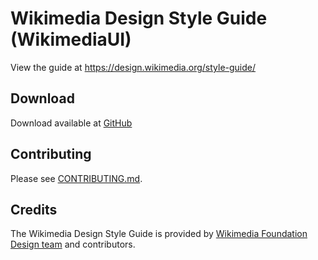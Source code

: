 # Wikimedia Design Style Guide (WikimediaUI)

View the guide at https://design.wikimedia.org/style-guide/


## Download

Download available at [GitHub](https://github.com/wikimedia/WikimediaUI-Style-Guide)


## Contributing

Please see [CONTRIBUTING.md](CONTRIBUTING.md).


## Credits

The Wikimedia Design Style Guide is provided by [Wikimedia Foundation Design team](https://www.mediawiki.org/wiki/Design) and contributors.
